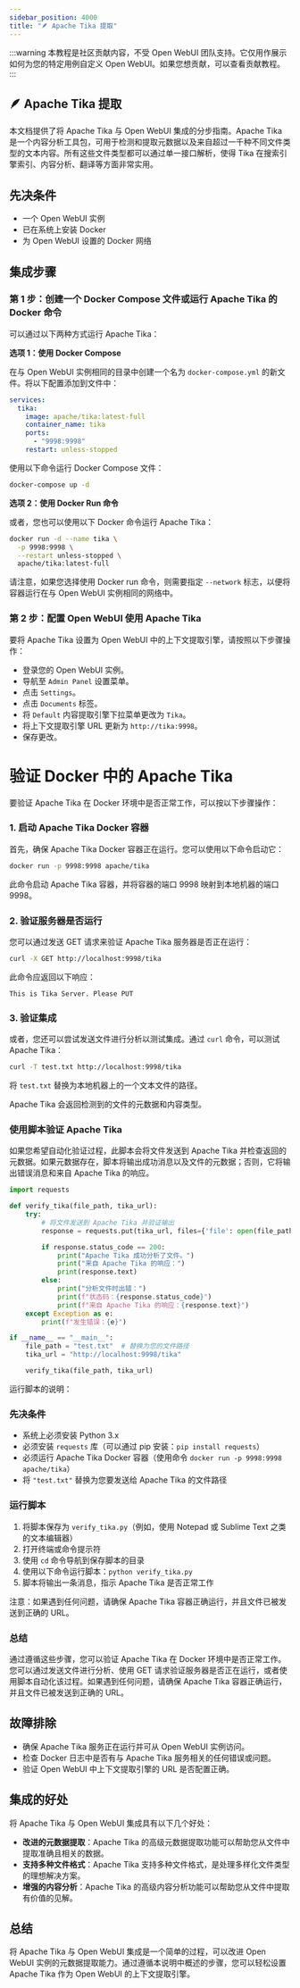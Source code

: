 ```yaml
---
sidebar_position: 4000
title: "🪶 Apache Tika 提取"
---
```


:::warning
本教程是社区贡献内容，不受 Open WebUI 团队支持。它仅用作展示如何为您的特定用例自定义 Open WebUI。如果您想贡献，可以查看贡献教程。
:::

## 🪶 Apache Tika 提取

本文档提供了将 Apache Tika 与 Open WebUI 集成的分步指南。Apache Tika 是一个内容分析工具包，可用于检测和提取元数据以及来自超过一千种不同文件类型的文本内容。所有这些文件类型都可以通过单一接口解析，使得 Tika 在搜索引擎索引、内容分析、翻译等方面非常实用。

先决条件
------------

* 一个 Open WebUI 实例
* 已在系统上安装 Docker
* 为 Open WebUI 设置的 Docker 网络

集成步骤
----------------

### 第 1 步：创建一个 Docker Compose 文件或运行 Apache Tika 的 Docker 命令

可以通过以下两种方式运行 Apache Tika：

**选项 1：使用 Docker Compose**

在与 Open WebUI 实例相同的目录中创建一个名为 `docker-compose.yml` 的新文件。将以下配置添加到文件中：

```yml
services:
  tika:
    image: apache/tika:latest-full
    container_name: tika
    ports:
      - "9998:9998"
    restart: unless-stopped
```

使用以下命令运行 Docker Compose 文件：

```bash
docker-compose up -d
```

**选项 2：使用 Docker Run 命令**

或者，您也可以使用以下 Docker 命令运行 Apache Tika：

```bash
docker run -d --name tika \
  -p 9998:9998 \
  --restart unless-stopped \
  apache/tika:latest-full
```

请注意，如果您选择使用 Docker run 命令，则需要指定 `--network` 标志，以便将容器运行在与 Open WebUI 实例相同的网络中。

### 第 2 步：配置 Open WebUI 使用 Apache Tika

要将 Apache Tika 设置为 Open WebUI 中的上下文提取引擎，请按照以下步骤操作：

* 登录您的 Open WebUI 实例。
* 导航至 `Admin Panel` 设置菜单。
* 点击 `Settings`。
* 点击 `Documents` 标签。
* 将 `Default` 内容提取引擎下拉菜单更改为 `Tika`。
* 将上下文提取引擎 URL 更新为 `http://tika:9998`。
* 保存更改。

 验证 Docker 中的 Apache Tika
=====================================

要验证 Apache Tika 在 Docker 环境中是否正常工作，可以按以下步骤操作：

### 1. 启动 Apache Tika Docker 容器

首先，确保 Apache Tika Docker 容器正在运行。您可以使用以下命令启动它：

```bash
docker run -p 9998:9998 apache/tika
```

此命令启动 Apache Tika 容器，并将容器的端口 9998 映射到本地机器的端口 9998。

### 2. 验证服务器是否运行

您可以通过发送 GET 请求来验证 Apache Tika 服务器是否正在运行：

```bash
curl -X GET http://localhost:9998/tika
```

此命令应返回以下响应：

```
This is Tika Server. Please PUT
```

### 3. 验证集成

或者，您还可以尝试发送文件进行分析以测试集成。通过 `curl` 命令，可以测试 Apache Tika：

```bash
curl -T test.txt http://localhost:9998/tika
```

将 `test.txt` 替换为本地机器上的一个文本文件的路径。

Apache Tika 会返回检测到的文件的元数据和内容类型。

### 使用脚本验证 Apache Tika

如果您希望自动化验证过程，此脚本会将文件发送到 Apache Tika 并检查返回的元数据。如果元数据存在，脚本将输出成功消息以及文件的元数据；否则，它将输出错误消息和来自 Apache Tika 的响应。

```python
import requests

def verify_tika(file_path, tika_url):
    try:
        # 将文件发送到 Apache Tika 并验证输出
        response = requests.put(tika_url, files={'file': open(file_path, 'rb')})

        if response.status_code == 200:
            print("Apache Tika 成功分析了文件。")
            print("来自 Apache Tika 的响应：")
            print(response.text)
        else:
            print("分析文件时出错：")
            print(f"状态码：{response.status_code}")
            print(f"来自 Apache Tika 的响应：{response.text}")
    except Exception as e:
        print(f"发生错误：{e}")

if __name__ == "__main__":
    file_path = "test.txt"  # 替换为您的文件路径
    tika_url = "http://localhost:9998/tika"

    verify_tika(file_path, tika_url)
```

运行脚本的说明：

### 先决条件

* 系统上必须安装 Python 3.x
* 必须安装 `requests` 库（可以通过 pip 安装：`pip install requests`）
* 必须运行 Apache Tika Docker 容器（使用命令 `docker run -p 9998:9998 apache/tika`）
* 将 `"test.txt"` 替换为您要发送给 Apache Tika 的文件路径

### 运行脚本

1. 将脚本保存为 `verify_tika.py`（例如，使用 Notepad 或 Sublime Text 之类的文本编辑器）
2. 打开终端或命令提示符
3. 使用 `cd` 命令导航到保存脚本的目录
4. 使用以下命令运行脚本：`python verify_tika.py`
5. 脚本将输出一条消息，指示 Apache Tika 是否正常工作

注意：如果遇到任何问题，请确保 Apache Tika 容器正确运行，并且文件已被发送到正确的 URL。

### 总结

通过遵循这些步骤，您可以验证 Apache Tika 在 Docker 环境中是否正常工作。您可以通过发送文件进行分析、使用 GET 请求验证服务器是否正在运行，或者使用脚本自动化该过程。如果遇到任何问题，请确保 Apache Tika 容器正确运行，并且文件已被发送到正确的 URL。

故障排除
--------------

* 确保 Apache Tika 服务正在运行并可从 Open WebUI 实例访问。
* 检查 Docker 日志中是否有与 Apache Tika 服务相关的任何错误或问题。
* 验证 Open WebUI 中上下文提取引擎的 URL 是否配置正确。

集成的好处
----------------------

将 Apache Tika 与 Open WebUI 集成具有以下几个好处：

* **改进的元数据提取**：Apache Tika 的高级元数据提取功能可以帮助您从文件中提取准确且相关的数据。
* **支持多种文件格式**：Apache Tika 支持多种文件格式，是处理多样化文件类型的理想解决方案。
* **增强的内容分析**：Apache Tika 的高级内容分析功能可以帮助您从文件中提取有价值的见解。

总结
----------

将 Apache Tika 与 Open WebUI 集成是一个简单的过程，可以改进 Open WebUI 实例的元数据提取能力。通过遵循本说明中概述的步骤，您可以轻松设置 Apache Tika 作为 Open WebUI 的上下文提取引擎。
